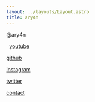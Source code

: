 ```yaml
---
layout: ../layouts/Layout.astro
title: ary4n
---
```

<!-- Markdown Preview - https://dillinger.io/ -->
@ary4n

‎ 
‎
[youtube](https://www.youtube.com/@ar4yn)

[github](https://github.com/ar4yn)

[instagram](https://www.instagram.com/ar4yn_/)

[twitter](https://twitter.com/x)

[contact](/contact)
